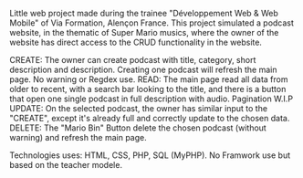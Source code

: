 Little web project made during the trainee "Développement Web & Web Mobile" of Via Formation, Alençon France.
This project simulated a podcast website, in the thematic of Super Mario musics, where the owner of the website has direct access to the CRUD functionality in the website.

CREATE: The owner can create podcast with title, category, short description and description. Creating one podcast will refresh the main page. No warning or Regdex use.
READ: The main page read all data from older to recent, with a search bar looking to the title, and there is a button that open one single podcast in full description with audio. Pagination W.I.P
UPDATE: On the selected podcast, the owner has similar input to the "CREATE", except it's already full and correctly update to the chosen data.
DELETE: The "Mario Bin" Button delete the chosen podcast (without warning) and refresh the main page.

Technologies uses: HTML, CSS, PHP, SQL (MyPHP). No Framwork use but based on the teacher modele.

